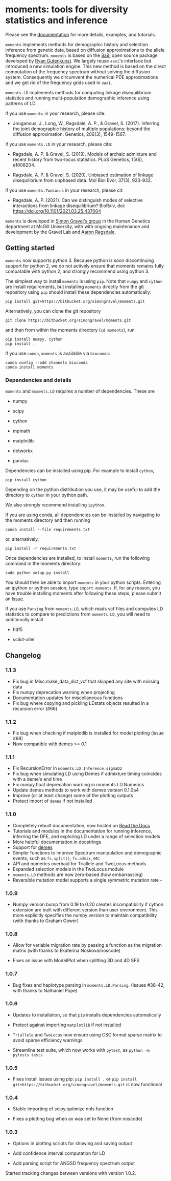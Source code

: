 # moments: tools for diversity statistics and inference

Please see the [documentation](https://moments.readthedocs.io/)
for more details, examples, and tutorials.

`moments` implements methods for demographic history and selection inference
from genetic data, based on diffusion approximations to the allele frequency spectrum.
`moments` is based on the  [∂a∂i](https://bitbucket.org/gutenkunstlab/dadi/) open
source package developed by [Ryan Gutenkunst](http://gutengroup.mcb.arizona.edu).
We largely reuse `∂a∂i`'s interface but introduced a new simulation engine. This
new method is based on the direct computation of the frequency spectrum without
solving the diffusion system. Consequently we circumvent the numerical PDE
approximations and we get rid of the frequency grids used in `∂a∂i`.

`moments.LD` implements methods for computing linkage disequilibrium statistics and
running multi-population demographic inference using patterns of LD.

If you use `moments` in your research, please cite:

- Jouganous, J., Long, W., Ragsdale, A. P., & Gravel, S. (2017). Inferring the joint
  demographic history of multiple populations: beyond the diffusion approximation.
  Genetics, 206(3), 1549-1567.

If you use `moments.LD` in your research, please cite:

- Ragsdale, A. P. & Gravel, S. (2019). Models of archaic admixture and recent history
  from two-locus statistics. PLoS Genetics, 15(6), e1008204.

- Ragsdale, A. P. & Gravel, S. (2020). Unbiased estimation of linkage disequilibrium
  from unphased data. Mol Biol Evol, 37(3), 923-932.

If you use `moments.TwoLocus` in your research, please cit:

- Ragsdale, A. P. (2021). Can we distinguish modes of selective interactions
  from linkage disequilibrium? BioRxiv, doi: https://doi.org/10.1101/2021.03.25.437004

`moments` is developed in [Simon Gravel's
group](http://simongravel.lab.mcgill.ca/Home.html) in the Human Genetics
department at McGill University, with with ongoing maintenance and development
by the Gravel Lab and [Aaron Ragsdale](http://apragsdale.github.io).

## Getting started

`moments` now supports python 3. Because python is soon discontinuing support for
python 2, we do not actively ensure that moments remains fully compatable with python
2, and strongly recommend using python 3.

The simplest way to install `moments` is using `pip`. Note that `numpy` and `cython`
are install requirements, but installing `moments` directly from the git repository
using `pip` should install these dependencies automatically:

```
pip install git+https://bitbucket.org/simongravel/moments.git
```

Alternatively, you can clone the git repository

```
git clone https://bitbucket.org/simongravel/moments.git
```

and then from within the moments directory (`cd moments`), run

```
pip install numpy, cython
pip install .
```

If you use `conda`, `moments` is available via `bioconda`:

```
conda config --add channels bioconda
conda install moments
```

### Dependencies and details

`moments` and `moments.LD` requires a number of dependencies. These are

- numpy

- scipy

- cython

- mpmath

- matplotlib

- networkx

- pandas

Dependencies can be installed using pip. For example to install `cython`,

```
pip install cython
```

Depending on the python distribution you use, it may be useful to add the directory
to `cython` in your python path.

We also strongly recommend installing `ipython`.

If you are using conda, all dependencies can be installed by navigating to the
moments directory and then running

```
conda install --file requirements.txt
```

or, alternatively,

```
pip install -r requirements.txt
```

Once dependencies are installed, to install `moments`, run the following command
in the moments directory:

```
sudo python setup.py install
```

You should then be able to import `moments` in your python scripts. Entering an
ipython or python session, type `import moments`. If, for any reason, you have
trouble installing moments after following these steps, please submit an
[Issue](https://bitbucket.org/simongravel/moments/issues).

If you use `Parsing` from `moments.LD`, which reads vcf files and computes LD
statistics to compare to predictions from `moments.LD`, you will need to
additionally install

- hdf5

- scikit-allel

## Changelog

### 1.1.3

- Fix bug in Misc.make_data_dict_vcf that skipped any site with missing data
- Fix numpy deprecation warning when projecting
- Documentation updates for miscellaneous functions
- Fix bug where copying and pickling LDstats objects resulted in a recursion error (#66)

### 1.1.2

- Fix bug when checking if matplotlib is installed for model plotting  (issue #68)
- Now compatible with demes >= 0.1

### 1.1.1

- Fix RecursionError in `moments.LD.Inference.sigmaD2`
- Fix bug when simulating LD using Demes if admixture timing coincides with
  a deme's end time
- Fix numpy.float deprecation warning in moments.LD.Numerics
- Update demes methods to work with demes version 0.1.0a4
- Improve (or at least change) some of the plotting outputs
- Protect import of `demes` if not installed

### 1.1.0

- Completely rebuilt documentation, now hosted on [Read the
  Docs](https://moments.readthedocs.io/)
- Tutorials and modules in the documentation for running inference, inferring
  the DFE, and exploring LD under a range of selection models
- More helpful documentation in docstrings
- Support for
  [demes](https://moments.readthedocs.io/en/latest/extensions/demes.html)
- Simpler functions to improve Spectrum manipulation and demographic events,
  such as `fs.split()`, `fs.admix`, etc
- API and numerics overhaul for Triallele and TwoLocus methods
- Expanded selection models in the TwoLocus module
- `moments.LD` methods are now zero-based (how embarrassing)
- Reversible mutation model supports a single symmetric mutation rate - 

### 1.0.9

- Numpy version bump from 0.19 to 0.20 creates incompatibility if cython extension
  are built with different version than user environment. This more explicitly
  specifies the numpy version to maintain compatibility (with thanks to Graham Gower)

### 1.0.8

- Allow for variable migration rate by passing a function as the migration matrix
  (with thanks to Ekaterina Noskova/noscode)

- Fixes an issue with ModelPlot when splitting 3D and 4D SFS

### 1.0.7

- Bug fixes and haplotype parsing in `moments.LD.Parsing`. (Issues #38-42,
  with thanks to Nathaniel Pope)

### 1.0.6

- Updates to installation, so that `pip` installs dependencies automatically

- Protect against importing `matplotlib` if not installed

- `Triallele` and `TwoLocus` now ensure using CSC format sparse matrix to avoid
  sparse efficiency warnings

- Streamline test suite, which now works with `pytest`, as
  `python -m pytests tests`

### 1.0.5

- Fixes install issues using pip: `pip install .` or
  `pip install git+https://bitbucket.org/simongravel/moments.git` is now functional

### 1.0.4

- Stable importing of scipy.optimize nnls function

- Fixes a plotting bug when ax was set to None (from noscode)

### 1.0.3

- Options in plotting scripts for showing and saving output

- Add confidence interval computation for LD

- Add parsing script for ANGSD frequency spectrum output

Started tracking changes between versions with version 1.0.2.
